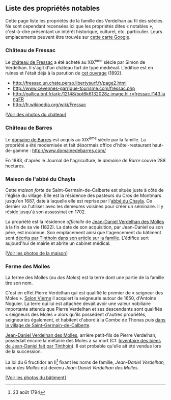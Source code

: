 ## Liste des propriétés notables

Cette page liste les propriétés de la famille des Verdelhan au fil des siècles. Ne sont cependant recensées ici que les propriétés dites « notables », c'est-à-dire présentant un intérêt historique, culturel, etc. particulier. Leurs emplacements peuvent être trouvés sur [cette carte Google](http://maps.google.com/maps/ms?ie=UTF&msa=0&msid=_206049082383953641369.0004b2e3d2744b9ac070f).

### Château de Fressac

Le [château de Fressac](https://fr.wikipedia.org/wiki/Ch%C3%A2teau_de_Fressac) a été acheté au XIX<sup>ème</sup> siècle par Simon de Verdelhan. Il s'agit d'un château fort de type médiéval. L'édifice est en ruines et l'était déjà à la parution de [cet ouvrage](http://gallica.bnf.fr/ark:/12148/bpt6k393388.image.hl.r=fressac.f55.langFR) (1892).

 * http://fressac.un.chate.perso.libertysurf.fr/page2.html
 * http://www.cevennes-garrigue-tourisme.com/fressac.php
 * http://gallica.bnf.fr/ark:/12148/bpt6k6132028z.image.hl.r=fressac.f143.langFR
 * http://fr.wikipedia.org/wiki/Fressac

\[[Voir des photos du château](https://picasaweb.google.com/111524259305843655428/ChateauDeFressac092010?authkey=Gv1sRgCL6CwILs2MeHVw)\]

### Château de Barres

Le [domaine de Barres](https://fr.wikipedia.org/wiki/Ch%C3%A2teau_de_Barres) est acquis au XIX<sup>ème</sup> siècle par la famille. La propriété a été modernisée et fait désormais office d'hôtel-restaurant haut-de-gamme : http://www.domainedebarres.com/

En 1883, d'après le Journal de l'agriculture, le *domaine de Barre* couvre 288 hectares.

### Maison de l'abbé du Chayla

Cette *maison forte* de Saint-Germain-de-Calberte est située juste à côté de l'église du village. Elle est la résidence des pasteurs du Cros de Montmars jusqu'en 1687, date à laquelle elle est reprise par l'[abbé du Chayla](https://fr.wikipedia.org/wiki/Fran%C3%A7ois_de_Langlade_du_Chayla). Ce dernier va l'utiliser avec les demeures voisines pour créer un séminaire. Il y réside jusqu'à son assassinat en 1702.

La propriété est la résidence *officielle* de [Jean-Daniel Verdelhan des Molles](jean-daniel_verdelhan_des_molles_1737-1822) à la fin de sa vie (1822). La date de son acquisition, par Jean-Daniel ou son père, est inconnue. Son emplacement ainsi que l'agencement du bâtiment sont [décrits par Tinthoin dans son article sur la famille](une_famille_noble_cevenole_au_xixme_siecle_les_verdelhan_des_molles_tinthoin).
L'édifice sert aujourd'hui de mairie et abrite un cabinet médical.

\[[Voir les photos de la maison](https://picasaweb.google.com/111524259305843655428/MaisonDeLAbbeDuChayla102009?authuser=0&authkey=Gv1sRgCOOdh8PszoefHA&feat=directlink)\]

### Ferme des Molles

La ferme des Molles (ou *des Moles*) est la terre dont une partie de la famille tire son nom.

C'est en effet Pierre Verdelhan qui est qualifié le premier de « seigneur des Moles ». [Selon Vierne](les_verdelhan_de_saint-germain-de-calberte_vierne) il acquiert la seigneurie autour de 1650, d'Antoine Noguier. La terre qui lui est attachée devait avoir une valeur nobiliaire importante attendu que Pierre Verdelhan et ses descendants sont qualifiés « seigneurs des Moles » alors qu'ils possèdent d'autres propriétés, seigneuries également, et habitent d'abord à la Combe de Thonas puis [dans le village de Saint-Germain-de-Calberte](#Maison_de_l'abbé_du_Chayla).

[Jean-Daniel Verdelhan des Molles](jean-daniel_verdelhan_des_molles_1737-1822), arrière petit-fils de Pierre Verdelhan, possédait encore la métairie des Moles à sa mort (Cf. [Inventaire des biens de Jean-Daniel fait par Tinthoin](une_famille_noble_cevenole_au_xixme_siecle_les_verdelhan_des_molles_tinthoin)).
Il est probable qu'elle ait été vendue lors de la succession.

La loi du 6 fructidor an II[^6fructidor] fixant les noms de famille, *Jean-Daniel Verdelhan, sieur des Molles* est devenu *Jean-Daniel Verdelhan des Molles*.

\[[Voir les photos du bâtiment](https://picasaweb.google.com/111524259305843655428/FermeDesMolles102009?authkey=Gv1sRgCJP1gYHPgo0B)\]


[^6fructidor]: 23 août 1794